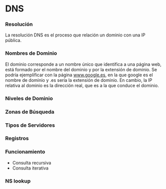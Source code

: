 # DNS  
  
### Resolución
La resolución DNS es el proceso que relación un dominio con una IP pública.  

### Nombres de Dominio
El dominio corresponde a un nombre único que identifica a una página web, está formado por el nombre del dominio y por la extensión de dominio. Se podría ejemplificar con la página www.google.es, en la que google es el nombre de dominio y .es sería la extensión de dominio. En cambio, la IP relativa al dominio es la dirección real, que es a la que conduce el dominio.

### Niveles de Dominio

### Zonas de Búsqueda

### Tipos de Servidores

### Registros

### Funcionamiento
- Consulta recursiva
- Consulta iterativa

### NS lookup
